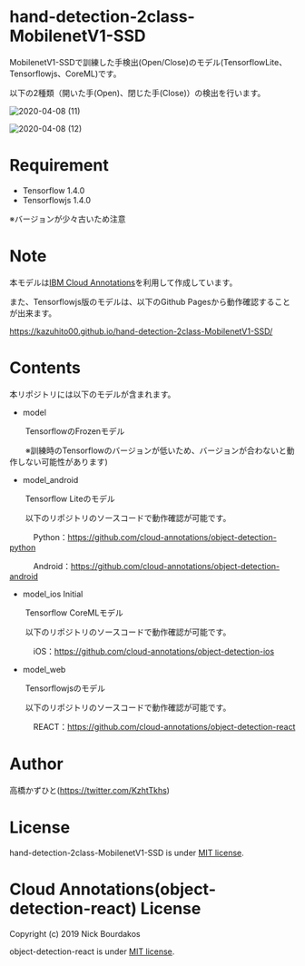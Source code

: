 # hand-detection-2class-MobilenetV1-SSD
MobilenetV1-SSDで訓練した手検出(Open/Close)のモデル(TensorflowLite、Tensorflowjs、CoreML)です。

以下の2種類（開いた手(Open)、閉じた手(Close)）の検出を行います。

![2020-04-08 (11)](https://user-images.githubusercontent.com/37477845/78701044-4a068d80-7941-11ea-89a7-492272546afc.png)

![2020-04-08 (12)](https://user-images.githubusercontent.com/37477845/78701047-4bd05100-7941-11ea-96dc-3aabaa955926.png)

# Requirement
 
* Tensorflow 1.4.0
* Tensorflowjs 1.4.0

※バージョンが少々古いため注意

# Note
本モデルは[IBM Cloud Annotations](https://cloud.annotations.ai/)を利用して作成しています。

また、Tensorflowjs版のモデルは、以下のGithub Pagesから動作確認することが出来ます。

https://kazuhito00.github.io/hand-detection-2class-MobilenetV1-SSD/

# Contents
本リポジトリには以下のモデルが含まれます。

* model

　　TensorflowのFrozenモデル
 
　　※訓練時のTensorflowのバージョンが低いため、バージョンが合わないと動作しない可能性があります)
* model_android

　　Tensorflow Liteのモデル
 
　　以下のリポジトリのソースコードで動作確認が可能です。
 
　　　Python：https://github.com/cloud-annotations/object-detection-python
  
　　　Android：https://github.com/cloud-annotations/object-detection-android
* model_ios	Initial

　　Tensorflow CoreMLモデル
 
　　以下のリポジトリのソースコードで動作確認が可能です。

　　　iOS：https://github.com/cloud-annotations/object-detection-ios
* model_web

　　Tensorflowjsのモデル
 
　　以下のリポジトリのソースコードで動作確認が可能です。

　　　REACT：https://github.com/cloud-annotations/object-detection-react

# Author
高橋かずひと(https://twitter.com/KzhtTkhs)
 
# License 
hand-detection-2class-MobilenetV1-SSD is under [MIT license](https://en.wikipedia.org/wiki/MIT_License).

# Cloud Annotations(object-detection-react) License 
Copyright (c) 2019 Nick Bourdakos

object-detection-react is under [MIT license](https://en.wikipedia.org/wiki/MIT_License).

